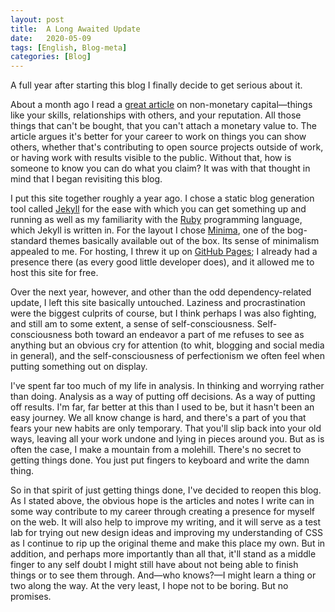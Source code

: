 ```yaml
---
layout: post
title:  A Long Awaited Update
date:   2020-05-09
tags: [English, Blog-meta]
categories: [Blog]
---
```


A full year after starting this blog I finally decide to get serious about it.<!-- more --> 

About a month ago I read a [great article](https://training.kalzumeus.com/newsletters/archive/do-not-end-the-week-with-nothing) on non-monetary capital—things like your skills, relationships with others, and your reputation. All those things that can't be bought, that you can't attach a monetary value to. The article argues it's better for your career to work on things you can show others, whether that's contributing to open source projects outside of work, or having work with results visible to the public. Without that, how is someone to know you can do what you claim? It was with that thought in mind that I began revisiting this blog. 

I put this site together roughly a year ago. I chose a static blog generation tool called [Jekyll](https://jekyllrb.com/) for the ease with which you can get something up and running as well as my familiarity with the [Ruby](https://www.ruby-lang.org/en/) programming language, which Jekyll is written in. For the layout I chose [Minima](https://github.com/jekyll/minima), one of the bog-standard themes basically available out of the box. Its sense of minimalism appealed to me. For hosting, I threw it up on [GitHub Pages](https://pages.github.com/); I already had a presence there (as every good little developer does), and it allowed me to host this site for free. 

Over the next year, however, and other than the odd dependency-related update, I left this site basically untouched. Laziness and procrastination were the biggest culprits of course, but I think perhaps I was also fighting, and still am to some extent, a sense of self-consciousness. Self-consciousness both toward an endeavor a part of me refuses to see as anything but an obvious cry for attention (to whit, blogging and social media in general), and the self-consciousness of perfectionism we often feel when putting something out on display.

I've spent far too much of my life in analysis. In thinking and worrying rather than doing. Analysis as a way of putting off decisions. As a way of putting off results. I'm far, far better at this than I used to be, but it hasn't been an easy journey. We all know change is hard, and there's a part of you that fears your new habits are only temporary. That you'll slip back into your old ways, leaving all your work undone and lying in pieces around you. But as is often the case, I make a mountain from a molehill. There's no secret to getting things done. You just put fingers to keyboard and write the damn thing.

So in that spirit of just getting things done, I've decided to reopen this blog. As I stated above, the obvious hope is the articles and notes I write can in some way contribute to my career through creating a presence for myself on the web. It will also help to improve my writing, and it will serve as a test lab for trying out new design ideas and improving my understanding of CSS as I continue to rip up the original theme and make this place my own. But in addition, and perhaps more importantly than all that, it'll stand as a middle finger to any self doubt I might still have about not being able to finish things or to see them through. And—who knows?—I might learn a thing or two along the way. At the very least, I hope not to be boring. But no promises.